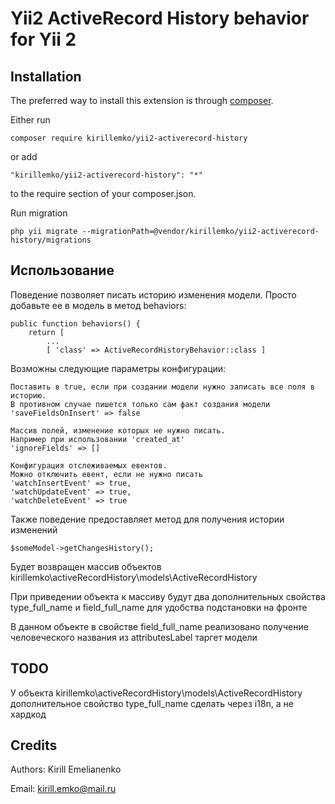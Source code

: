 Yii2 ActiveRecord History behavior for Yii 2
=========================


Installation
------------

The preferred way to install this extension is through [composer](http://getcomposer.org/download/).

Either run

```
composer require kirillemko/yii2-activerecord-history
```

or add

```
"kirillemko/yii2-activerecord-history": "*"
```

to the require section of your composer.json.

Run migration

```
php yii migrate --migrationPath=@vendor/kirillemko/yii2-activerecord-history/migrations
```


Использование
-----
Поведение позволяет писать историю изменения модели.
Просто добавьте ее в модель в метод behaviors:

```
public function behaviors() {
    return [
        ...
        [ 'class' => ActiveRecordHistoryBehavior::class ]
```

Возможны следующие параметры конфигурации:
```
Поставить в true, если при создании модели нужно записать все поля в историю. 
В противном случае пишется только сам факт создания модели
'saveFieldsOnInsert' => false

Массив полей, изменение которых не нужно писать.
Например при использовании 'created_at'
'ignoreFields' => []

Конфигурация отслеживаемых евентов. 
Можно отключить евент, если не нужно писать
'watchInsertEvent' => true,
'watchUpdateEvent' => true,
'watchDeleteEvent' => true
```


Также поведение предоставляет метод для получения истории изменений

```
$someModel->getChangesHistory();
```

Будет возвращен массив объектов kirillemko\activeRecordHistory\models\ActiveRecordHistory

При приведении объекта к массиву будут два дополнительных свойства type_full_name и field_full_name для удобства подстановки на фронте

В данном объекте в свойстве field_full_name реализовано получение человеческого названия из attributesLabel таргет модели


TODO
-----
У объекта kirillemko\activeRecordHistory\models\ActiveRecordHistory
дополнительное свойство type_full_name сделать через i18n, а не хардкод


Credits
-------

Authors: Kirill Emelianenko

Email: kirill.emko@mail.ru

